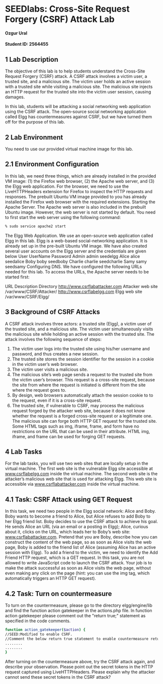 # SEEDlabs: Cross-Site Request Forgery (CSRF) Attack Lab

#### Ozgur Ural
#### Student ID: 2564455

## 1 Lab Description

The objective of this lab is to help students understand the Cross-Site Request Forgery (CSRF)  attack.  A  CSRF  attack  involves  a  victim  user,  a  trusted  site,  and  a  malicious  site.  The  victim user holds an active session with a trusted site while visiting a malicious site. The malicious site injects an HTTP request for the trusted site into the victim user session, causing damages.

In  this  lab,  students  will  be  attacking  a  social  networking  web  application  using  the  CSRF attack. The open-source social networking application called Elgg has countermeasures against CSRF, but we have turned them off for the purpose of this lab.

## 2 Lab Environment
You need to use our provided virtual machine image for this lab.
##  2.1 Environment Configuration
In  this  lab,  we  need  three  things,  which  are  already  installed  in  the  provided  VM  image:  (1)  the  Firefox  web browser,  (2)  the  Apache  web  server,  and  (3)  the  Elgg  web  application.  For  the  browser,  we  need  to  use  the LiveHTTPHeaders extension for Firefox to inspect the HTTP requests and responses. The prebuilt Ubuntu VM image provided to you has already installed the Firefox web browser with the required extensions. Starting the Apache  Server. The  Apache web server is also included in the  prebuilt Ubuntu image. However, the web server is not started by default. You need to first start the web server 
using the following command:

```sh
% sudo service apache2 start
```

The Elgg Web Application. We use an open-source web application called Elgg in this lab. Elgg is a web-based social-networking application. It is already set up in the pre-built Ubuntu VM image. We have also created several user accounts on the Elgg server and the credentials are given below
User UserName Password
Admin admin seedelgg
Alice alice seedalice
Boby boby seedboby
Charlie charlie seedcharlie
Samy samy seedsamy
Configuring DNS. We have configured the following URLs needed for this lab. To access the URLs, the Apache server needs to be started first:

URL                             Description         Directory
http://www.csrflabattacker.com Attacker web site    /var/www/CSRF/Attacker/
http://www.csrflabelgg.com     Elgg web site        /var/www/CSRF/Elgg/

## 3 Background of CSRF Attacks
A CSRF attack involves three actors: a trusted site (Elgg), a victim user of the trusted site, and a malicious  site.  The  victim  user  simultaneously  visits  the  malicious  site  while  holding  an  active session with the trusted site. The attack involves the following sequence of steps:
1. The victim user logs into the trusted site using his/her username and password, and thus 
creates a new session.
2. The trusted site stores the session identifier for the session in a cookie in the victim user’s web browser.
3. The victim user visits a malicious site.
4. The  malicious  site’s  web  page  sends  a  request  to  the  trusted  site  from  the  victim  user’s 
browser. This request is a cross-site request, because the site from where the request is 
initiated is different from the site where the request goes to.
5. By design, web browsers automatically attach the session cookie to to the request, even if 
it is a cross-site request.
6. The trusted site, if vulnerable to CSRF, may process the malicious request forged by the attacker web 
site, because it does not know whether the request is a forged cross-site request or a legitimate one.
The malicious site can forge both HTTP GET request for the trusted site. Some HTML tags 
such as img, iframe, frame, and form have no restrictions on the URL that can be used in their 
attribute. HTML img, iframe, and frame can be used for forging GET requests.
## 4 Lab Tasks
For  the  lab  tasks,  you  will  use  two  web  sites  that  are  locally  setup  in  the  virtual  machine.  The 
first  web  site  is  the  vulnerable  Elgg  site  accessible  at  www.csrflabelgg.com  inside  the  virtual 
machine.  The  second  web  site  is  the  attacker’s  malicious  web  site  that  is  used  for  attacking 
Elgg. This web site is accessible via www.csrflabattacker.com inside the virtual machine.

## 4.1 Task: CSRF Attack using GET Request
In  this  task,  we  need  two  people  in  the  Elgg  social  network:  Alice  and  Boby.  Boby  wants  to  become  a 
friend to Alice, but Alice refuses to add Boby to her Elgg friend list. Boby decides to use the CSRF attack 
to  achieve  his  goal.  He  sends  Alice  an  URL  (via  an  email  or  a  posting  in  Elgg);  Alice,  curious  about  it, 
clicks  on  the  URL,  which  leads  her  to  Boby’s  web  site:  www.csrflabattacker.com.  Pretend  that  you  are 
Boby,  describe  how  you  can  construct  the  content  of  the  web  page,  so  as  soon  as  Alice  visits  the  web 
page, Boby is added to the friend list of Alice (assuming Alice has an active session with Elgg).
To  add  a  friend  to  the  victim,  we  need  to  identify  the  Add  Friend  HTTP  request,  which  is  a  GET 
request. In this task, you are not allowed to write JavaScript code to launch the CSRF attack. Your job is 
to make the attack successful as soon as Alice visits the web page, without even making any click on the 
page (hint: you can use the img tag, which automatically triggers an HTTP GET request).

##  4.2 Task: Turn on countermeasure
To turn on the countermeasure, please go to the directory elgg/engine/lib and find the function 
action gatekeeper in the actions.php file. In function action gatekeeper please comment out the 
"return true;" statement as specified in the code comments.
```sh
function action_gatekeeper($action) {
//SEED:Modified to enable CSRF.
//Comment the below return true statement to enable countermeasure return true;
........
........
}
```
After turning on the countermeasure above, try the CSRF attack again, and describe your 
observation.  Please  point  out  the  secret  tokens  in  the  HTTP  request  captured  using  LiveHTTPHeaders. 
Please explain why the attacker cannot send these secret tokens in the CSRF attack?

